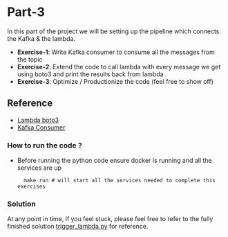 # Part-3
In this part of the project we will be setting up the pipeline which connects the Kafka & the lambda.

- **Exercise-1**: Write Kafka consumer to consume all the messages from the topic
- **Exercise-2**: Extend the code to call lambda with every message we get using boto3 and print the results back from lambda
- **Exercise-3**: Optimize / Productionize the code (feel free to show off)


## Reference
- [Lambda boto3](https://boto3.amazonaws.com/v1/documentation/api/latest/reference/services/lambda.html)
- [Kafka Consumer](https://kafka-python.readthedocs.io/en/master/apidoc/KafkaConsumer.html)

### How to run the code ?

- Before running the python code ensure docker is running and all the services are up
    ```shell
      make run # will start all the services needed to complete this exercises
    ```

### Solution
At any point in time, if you feel stuck, please feel free to refer to the fully finished
solution [trigger_lambda.py](solution/trigger_lambda.py) for reference.
